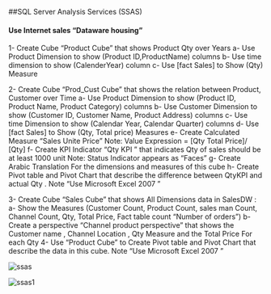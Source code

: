 ##SQL Server Analysis Services (SSAS)

#### Use Internet sales “Dataware housing”
1-	Create Cube “Product Cube” that shows Product Qty over Years 
a-	Use Product Dimension to show (Product ID,ProductName) columns
b-	Use time dimension to show (CalenderYear) column 
c-	Use [fact Sales] to Show  (Qty) Measure

2-	Create Cube “Prod_Cust Cube” that shows the relation between Product, Customer over Time
a-	Use Product Dimension to show (Product ID, Product Name, Product Category) columns
b-	Use Customer Dimension to show (Customer ID, Customer Name, Product Address) columns
c-	Use time Dimension to show (Calendar Year, Calendar Quarter)  columns 
d-	Use [fact Sales] to Show  (Qty, Total price) Measures
e-	Create Calculated Measure “Sales Unite Price” 
Note: Value Expression = [Qty Total Price]/ [Qty]
f-	Create KPI Indicator  “Qty KPI ” that indicates Qty of sales should be at least 1000 unit
Note: Status Indicator appears as “Faces”
g-	Create Arabic Translation For the dimensions and measures of this cube
h-	Create Pivot table and Pivot Chart that describe the difference between QtyKPI and actual Qty . Note  “Use Microsoft Excel 2007 ”

3-	Create Cube “Sales Cube” that shows All Dimensions data in SalesDW :
a-	Show the Measures (Customer Count, Product Count, sales man Count, Channel Count, Qty, Total Price, Fact table count “Number of orders”)
b-	Create a perspective “Channel product perspective” that shows the Customer name , Channel Location , Qty Measure and the Total Price For each Qty
4-	Use “Product Cube” to Create Pivot table and Pivot Chart that describe the data in this cube. Note  “Use Microsoft Excel 2007 ”


![ssas](https://github.com/user-attachments/assets/7829eb15-9581-415e-a64e-8201c930c6f0)

![ssas1](https://github.com/user-attachments/assets/8b2f82d6-7ed3-4930-a0a2-714dcc5d7776)
